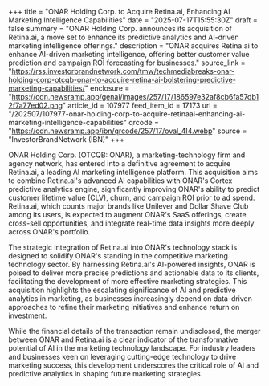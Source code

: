 +++
title = "ONAR Holding Corp. to Acquire Retina.ai, Enhancing AI Marketing Intelligence Capabilities"
date = "2025-07-17T15:55:30Z"
draft = false
summary = "ONAR Holding Corp. announces its acquisition of Retina.ai, a move set to enhance its predictive analytics and AI-driven marketing intelligence offerings."
description = "ONAR acquires Retina.ai to enhance AI-driven marketing intelligence, offering better customer value prediction and campaign ROI forecasting for businesses."
source_link = "https://rss.investorbrandnetwork.com/tmw/techmediabreaks-onar-holding-corp-otcqb-onar-to-acquire-retina-ai-bolstering-predictive-marketing-capabilities/"
enclosure = "https://cdn.newsramp.app/genai/images/257/17/186597e32af8cb6fa57db12f7a77ed02.png"
article_id = 107977
feed_item_id = 17173
url = "/202507/107977-onar-holding-corp-to-acquire-retinaai-enhancing-ai-marketing-intelligence-capabilities"
qrcode = "https://cdn.newsramp.app/ibn/qrcode/257/17/oval_4I4.webp"
source = "InvestorBrandNetwork (IBN)"
+++

<p>ONAR Holding Corp. (OTCQB: ONAR), a marketing-technology firm and agency network, has entered into a definitive agreement to acquire Retina.ai, a leading AI marketing intelligence platform. This acquisition aims to combine Retina.ai's advanced AI capabilities with ONAR's Cortex predictive analytics engine, significantly improving ONAR's ability to predict customer lifetime value (CLV), churn, and campaign ROI prior to ad spend. Retina.ai, which counts major brands like Unilever and Dollar Shave Club among its users, is expected to augment ONAR's SaaS offerings, create cross-sell opportunities, and integrate real-time data insights more deeply across ONAR's portfolio.</p><p>The strategic integration of Retina.ai into ONAR's technology stack is designed to solidify ONAR's standing in the competitive marketing technology sector. By harnessing Retina.ai's AI-powered insights, ONAR is poised to deliver more precise predictions and actionable data to its clients, facilitating the development of more effective marketing strategies. This acquisition highlights the escalating significance of AI and predictive analytics in marketing, as businesses increasingly depend on data-driven approaches to refine their marketing initiatives and enhance return on investment.</p><p>While the financial details of the transaction remain undisclosed, the merger between ONAR and Retina.ai is a clear indicator of the transformative potential of AI in the marketing technology landscape. For industry leaders and businesses keen on leveraging cutting-edge technology to drive marketing success, this development underscores the critical role of AI and predictive analytics in shaping future marketing strategies.</p>